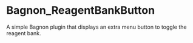 # Bagnon_ReagentBankButton
A simple Bagnon plugin that displays an extra menu button to toggle the reagent bank.
